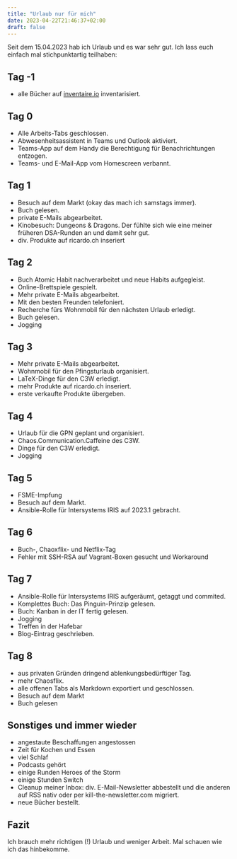 ```yaml
---
title: "Urlaub nur für mich"
date: 2023-04-22T21:46:37+02:00
draft: false
---
```


Seit dem 15.04.2023 hab ich Urlaub und es war sehr gut. Ich lass euch
einfach mal stichpunktartig teilhaben:

## Tag -1

- alle Bücher auf
  [inventaire.io](https://inventaire.io/users/cambid83/inventory)
inventarisiert.

## Tag 0

- Alle Arbeits-Tabs geschlossen.
- Abwesenheitsassistent in Teams und Outlook aktiviert.
- Teams-App auf dem Handy die Berechtigung für Benachrichtungen entzogen.
- Teams- und E-Mail-App vom Homescreen verbannt.

## Tag 1

- Besuch auf dem Markt (okay das mach ich samstags immer).
- Buch gelesen.
- private E-Mails abgearbeitet.
- Kinobesuch: Dungeons & Dragons. Der fühlte sich wie eine meiner früheren
  DSA-Runden an und damit sehr gut.
- div. Produkte auf ricardo.ch inseriert

## Tag 2

- Buch Atomic Habit nachverarbeitet und neue Habits aufgegleist.
- Online-Brettspiele gespielt.
- Mehr private E-Mails abgearbeitet.
- Mit den besten Freunden telefoniert.
- Recherche fürs Wohnmobil für den nächsten Urlaub erledigt.
- Buch gelesen.
- Jogging

## Tag 3

- Mehr private E-Mails abgearbeitet.
- Wohnmobil für den Pfingsturlaub organisiert.
- LaTeX-Dinge für den C3W erledigt.
- mehr Produkte auf ricardo.ch inseriert.
- erste verkaufte Produkte übergeben.

## Tag 4

- Urlaub für die GPN geplant und organisiert.
- Chaos.Communication.Caffeine des C3W.
- Dinge für den C3W erledigt.
- Jogging

## Tag 5

- FSME-Impfung
- Besuch auf dem Markt.
- Ansible-Rolle für Intersystems IRIS auf 2023.1 gebracht.

## Tag 6

- Buch-, Chaoxflix- und Netflix-Tag
- Fehler mit SSH-RSA auf Vagrant-Boxen gesucht und Workaround

## Tag 7

- Ansible-Rolle für Intersystems IRIS aufgeräumt, getaggt und commited.
- Komplettes Buch: Das Pinguin-Prinzip gelesen.
- Buch: Kanban in der IT fertig gelesen.
- Jogging
- Treffen in der Hafebar
- Blog-Eintrag geschrieben.

## Tag 8

- aus privaten Gründen dringend ablenkungsbedürftiger Tag.
- mehr Chaosflix.
- alle offenen Tabs als Markdown exportiert und geschlossen.
- Besuch auf dem Markt
- Buch gelesen

## Sonstiges und immer wieder

- angestaute Beschaffungen angestossen
- Zeit für Kochen und Essen
- viel Schlaf
- Podcasts gehört
- einige Runden Heroes of the Storm
- einige Stunden Switch
- Cleanup meiner Inbox: div. E-Mail-Newsletter abbestellt und die anderen auf
  RSS nativ oder per  kill-the-newsletter.com migriert.
- neue Bücher bestellt.

## Fazit

Ich brauch mehr richtigen (!) Urlaub und weniger Arbeit. Mal schauen wie ich
das hinbekomme.
